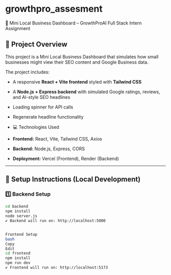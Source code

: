 # growthpro_assesment

 🚀 Mini Local Business Dashboard – GrowthProAI Full Stack Intern Assignment

## 📌 Project Overview
This project is a Mini Local Business Dashboard that simulates how small businesses might view their SEO content and Google Business data.

The project includes:
- A responsive **React + Vite frontend** styled with **Tailwind CSS**
- A **Node.js + Express backend** with simulated Google ratings, reviews, and AI-style SEO headlines
- Loading spinner for API calls
- Regenerate headline functionality

- 💻 Technologies Used
- **Frontend:** React, Vite, Tailwind CSS, Axios
- **Backend:** Node.js, Express, CORS
- **Deployment:** Vercel (Frontend), Render (Backend)

---

## 🚀 Setup Instructions (Local Development)

### 1️⃣ Backend Setup
```bash
cd backend
npm install
node server.js
✔️ Backend will run on: http://localhost:5000


Frontend Setup
bash
Copy
Edit
cd frontend
npm install
npm run dev
✔️ Frontend will run on: http://localhost:5173
